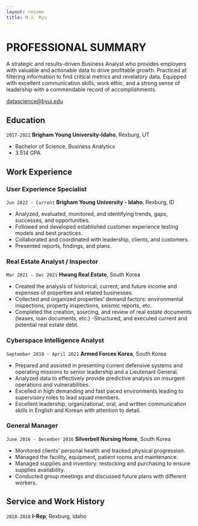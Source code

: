 ```yaml
---
layout: resume
title: M.J. Ryu
---
```

# PROFESSIONAL SUMMARY
A strategic and results-driven Business Analyst who provides employers with valuable and actionable data to drive profitable growth. Practiced at filtering information to find critical metrics and revelatory data. Equipped with excellent communication skills, work ethic, and a strong sense of leadership with a commendable record of accomplishments.

<div id="webaddress">
<a href="ryumyeongjae@gmail.com">datascience@byui.edu</a>
</div>

<!-- https://www.monique.tech/the-art-of-markdown -->


## Education

`2017-2022`
__Brigham Young University-Idaho__, Rexburg, UT

- Bachelor of Science, Business Analytics
- 3.514 GPA



## Work Experience

### User Experience Specialist
`Jun 2022 - Current`
__Brigham Young University - Idaho__, Rexburg, ID

- Analyzed, evaluated, monitored, and identifying trends, gaps, successes, and opportunities.
- Followed and developed established customer experience testing models and best practices.
- Collaborated and coordinated with leadership, clients, and customers.
- Presented reports, findings, and plans.

### Real Estate Analyst / Inspector

`Mar 2021 - Dec 2021`
__Hwang Real Estate__, South Korea

- Created the analysis of historical, current, and future income and expenses of properties and related
businesses.
- Collected and organized properties’ demand factors: environmental inspections, property inspections, seismic reports, etc.
- Completed the creation, sourcing, and review of real estate documents (leases, loan documents, etc.)
-Structured, and executed current and potential real estate debt.

### Cyberspace Intelligence Analyst

`September 2019 - April 2021`
__Armed Forces Korea__, South Korea

- Prepared and assisted in presenting current defensive systems and operating missions to senior leadership and a Lieutenant General.
- Analyzed data to effectively provide predictive analysis on insurgent operations and vulnerabilities.
- Excelled in high demanding and fast paced environments leading to supervisory roles to lead squad
members. 
- Excellent leadership, organizational, oral, and written communication skills in English and Korean with
attention to detail.


### General Manager

`June 2016 - December 2016`
__Silverbell Nursing Home__, South Korea

- Monitored clients’ personal health and tracked physical progression.
- Managed the facility, equipment, patient rooms and maintenance.
- Managed supplies and inventory: restocking and purchasing to ensure supplies availability.
- Conducted group meetings and discussed future plans with different workers.


## Service and Work History

`2018-2018`
__I-Rep__, Rexburg, Idaho



<!-- ### Footer

Last updated: May 2013 -->


